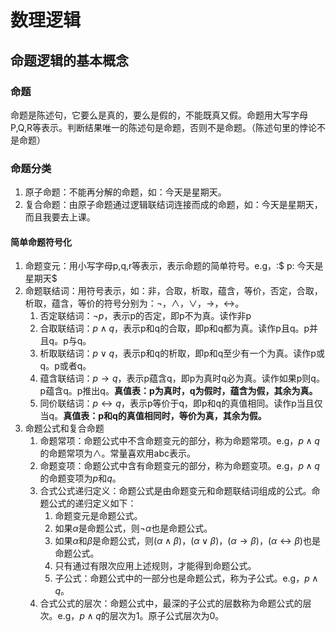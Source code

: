 # 数理逻辑
## 命题逻辑的基本概念
### 命题
命题是陈述句，它要么是真的，要么是假的，不能既真又假。命题用大写字母P,Q,R等表示。判断结果唯一的陈述句是命题，否则不是命题。（陈述句里的悖论不是命题）
### 命题分类
1. 原子命题：不能再分解的命题，如：今天是星期天。
2. 复合命题：由原子命题通过逻辑联结词连接而成的命题，如：今天是星期天，而且我要去上课。
#### 简单命题符号化
1. 命题变元：用小写字母p,q,r等表示，表示命题的简单符号。e.g，:$ p: 今天是星期天$
2. 命题联结词：用符号表示，如：非，合取，析取，蕴含，等价，否定，合取，析取，蕴含，等价的符号分别为：$\neg$，$\wedge$，$\vee$，$\rightarrow$，$\leftrightarrow$。
    1. 否定联结词：$\neg p$，表示p的否定，即p不为真。读作非p
    2. 合取联结词：$p \wedge q$，表示p和q的合取，即p和q都为真。读作p且q。p并且q。p与q。
    3. 析取联结词：$p \vee q$，表示p和q的析取，即p和q至少有一个为真。读作p或q。p或者q。
    4. 蕴含联结词：$p \rightarrow q$，表示p蕴含q，即p为真时q必为真。读作如果p则q。p蕴含q。p推出q。**真值表：p为真时，q为假时，蕴含为假，其余为真。**
    5. 同价联结词：$p \leftrightarrow q$，表示p等价于q，即p和q的真值相同。读作p当且仅当q。**真值表：p和q的真值相同时，等价为真，其余为假。**
3. 命题公式和复合命题
    1. 命题常项：命题公式中不含命题变元的部分，称为命题常项。e.g，$p \wedge q$的命题常项为$\wedge$。常量喜欢用abc表示。
    2. 命题变项：命题公式中含有命题变元的部分，称为命题变项。e.g，$p \wedge q$的命题变项为$p$和$q$。
    3. 合式公式递归定义：命题公式是由命题变元和命题联结词组成的公式。命题公式的递归定义如下：
        1. 命题变元是命题公式。
        2. 如果$\alpha$是命题公式，则$\neg \alpha$也是命题公式。
        3. 如果$\alpha$和$\beta$是命题公式，则$(\alpha \wedge \beta)$，$(\alpha \vee \beta)$，$(\alpha \rightarrow \beta)$，$(\alpha \leftrightarrow \beta)$也是命题公式。
        4. 只有通过有限次应用上述规则，才能得到命题公式。
        5. 子公式：命题公式中的一部分也是命题公式，称为子公式。e.g，$p \wedge q$。
    4. 合式公式的层次：命题公式中，最深的子公式的层数称为命题公式的层次。e.g，$p \wedge q$的层次为1。原子公式层次为0。    